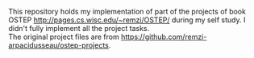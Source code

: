 This repository holds my implementation of part of the projects of book OSTEP http://pages.cs.wisc.edu/~remzi/OSTEP/ during my self study. I didn't fully implement all the project tasks.
<br>
The original project files are from https://github.com/remzi-arpacidusseau/ostep-projects.



